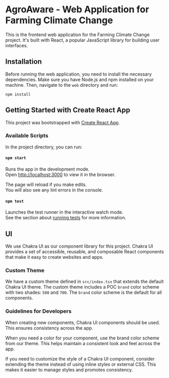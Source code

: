 # AgroAware - Web Application for Farming Climate Change

This is the frontend web application for the Farming Climate Change project. It's built with React, a popular JavaScript library for building user interfaces.

## Installation

Before running the web application, you need to install the necessary dependencies. Make sure you have Node.js and npm installed on your machine. Then, navigate to the `web` directory and run:

`npm install`

## Getting Started with Create React App

This project was bootstrapped with [Create React App](https://github.com/facebook/create-react-app).

### Available Scripts

In the project directory, you can run:

#### `npm start`

Runs the app in the development mode.\
Open [http://localhost:3000](http://localhost:3000) to view it in the browser.

The page will reload if you make edits.\
You will also see any lint errors in the console.

#### `npm test`

Launches the test runner in the interactive watch mode.\
See the section about [running tests](https://facebook.github.io/create-react-app/docs/running-tests) for more information.

## UI

We use Chakra UI as our component library for this project. Chakra UI provides a set of accessible, reusable, and composable React components that make it easy to create websites and apps.

### Custom Theme

We have a custom theme defined in `src/index.tsx` that extends the default Chakra UI theme. The custom theme includes a POC `brand` color scheme with two shades: `500` and `700`. The `brand` color scheme is the default for all components.

### Guidelines for Developers

When creating new components, Chakra UI components should be used. This ensures consistency across the app.

When you need a color for your component, use the brand color scheme from our theme. This helps maintain a consistent look and feel across the app.

If you need to customize the style of a Chakra UI component, consider extending the theme instead of using inline styles or external CSS. This makes it easier to manage styles and promotes consistency.
